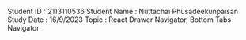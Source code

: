 Student ID : 2113110536
Student Name : Nuttachai Phusadeekunpaisan
Study Date : 16/9/2023
Topic :  React Drawer Navigator, Bottom Tabs Navigator